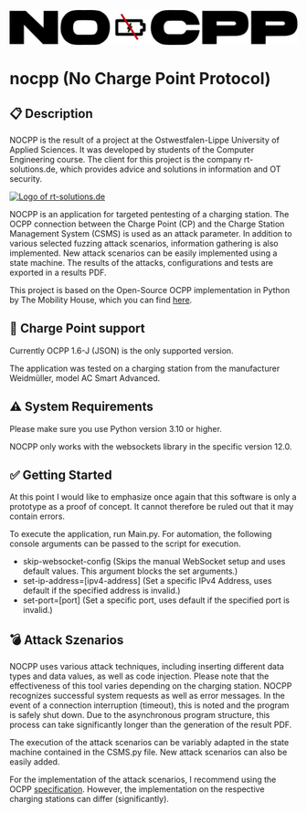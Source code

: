 [![Logo of NOCPP](logo.png)](https://github.com/leonard-voss/nocpp)
# nocpp (No Charge Point Protocol)
## :clipboard: Description
NOCPP is the result of a project at the Ostwestfalen-Lippe University of Applied Sciences. It was developed by students of the Computer Engineering course. The client for this project is the company rt-solutions.de, which provides advice and solutions in information and OT security.

[![Logo of rt-solutions.de](https://rt-solutions.de/wp-content/uploads/2023/12/rt-logo.svg)](https://rt-solutions.de/kompetenzen/ot-security/)


NOCPP is an application for targeted pentesting of a charging station. The OCPP connection between the Charge Point (CP) and the Charge Station Management System (CSMS) is used as an attack parameter. In addition to various selected fuzzing attack scenarios, information gathering is also implemented. New attack scenarios can be easily implemented using a state machine. The results of the attacks, configurations and tests are exported in a results PDF.

This project is based on the Open-Source OCPP implementation in Python by The Mobility House, which you can find [here](https://github.com/mobilityhouse/ocpp).

## :floppy_disk: Charge Point support

Currently OCPP 1.6-J (JSON) is the only supported version.

The application was tested on a charging station from the manufacturer Weidmüller, model AC Smart Advanced.

## :warning: System Requirements

Please make sure you use Python version 3.10 or higher.

NOCPP only works with the websockets library in the specific version 12.0.

## :white_check_mark: Getting Started

At this point I would like to emphasize once again that this software is only a prototype as a proof of concept. It cannot therefore be ruled out that it may contain errors.

To execute the application, run Main.py.
For automation, the following console arguments can be passed to the script for execution.
<ul>
  <li>skip-websocket-config (Skips the manual WebSocket setup and uses default values. This argument blocks the set arguments.)</li>
  <li>set-ip-address=[ipv4-address] (Set a specific IPv4 Address, uses default if the specified address is invalid.)</li>
  <li>set-port=[port] (Set a specific port, uses default if the specified port is invalid.)</li>
</ul>

## :bomb: Attack Szenarios

NOCPP uses various attack techniques, including inserting different data types and data values, as well as code injection. Please note that the effectiveness of this tool varies depending on the charging station. NOCPP recognizes successful system requests as well as error messages. In the event of a connection interruption (timeout), this is noted and the program is safely shut down. Due to the asynchronous program structure, this process can take significantly longer than the generation of the result PDF.

The execution of the attack scenarios can be variably adapted in the state machine contained in the CSMS.py file. New attack scenarios can also be easily added.

For the implementation of the attack scenarios, I recommend using the OCPP [specification](https://openchargealliance.org/protocols/open-charge-point-protocol/). However, the implementation on the respective charging stations can differ (significantly).
